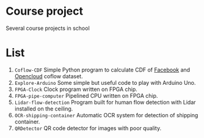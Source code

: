 # Course project
Several course projects in school

# List
1. ```Coflow-CDF``` Simple Python program to calculate CDF of [Facebook](https://github.com/coflow/coflow-benchmark) and [Opencloud]() coflow dataset.
1. ```Explore-Arduino``` Some simple but useful code to play with Arduino Uno.
1. ```FPGA-Clock``` Clock program written on FPGA chip.
1. ```FPGA-pipe-computer``` Pipelined CPU written on FPGA chip.
1. ```Lidar-flow-detection``` Program built for human flow detection with Lidar installed on the ceiling.
1. ```OCR-shipping-container``` Automatic OCR system for detection of shipping container.
1. ```QRDetector``` QR code detector for images with poor quality.

